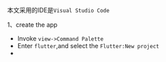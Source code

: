 本文采用的IDE是`Visual Studio Code`

1、create the app
* Invoke `view->Command Palette`
* Enter `flutter`,and select the `Flutter:New project` 
* 